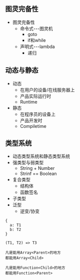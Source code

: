## 图灵完备性

- 图灵完备性
  - 命令式---图灵机
    - goto
    - if和while
  - 声明式---lambda
    - 递归

## 动态与静态

- 动态
  - 在用户的设备/在线服务器上
  - 产品实际运行时
  - Runtime
- 静态
  - 在程序员的设备上
  - 产品开发时
  - Compiletime

## 类型系统

- 动态类型系统和静态类型系统
- 强类型与弱类型
  - String + Number
  - Strinf == Boolean
- 复合类型
  - 结构体
  - 函数签名
- 子类型
- 泛型
  - 逆变/协变


```
{
  a: T1
  b: T2
}
```

```
(T1, T2) => T3
```

```
凡是能用Array<Parent>的地方
都能用Array<Child>

凡是能用Function<Child>的地方
都能用Function<Parent>
```